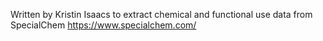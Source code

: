 Written by Kristin Isaacs to extract chemical and functional use data from SpecialChem https://www.specialchem.com/
